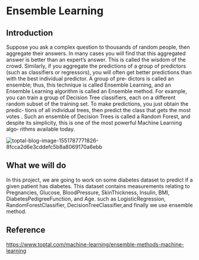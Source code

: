 # Ensemble Learning #

## Introduction ##

Suppose you ask a complex question to thousands of random people, then aggregate their answers. In many cases you will find that this aggregated answer is better than an expert’s answer. This is called the wisdom of the crowd. Similarly, if you aggregate the predictions of a group of predictors (such as classifiers or regressors), you will often get better predictions than with the best individual predictor. A group of pre‐ dictors is called an ensemble; thus, this technique is called Ensemble Learning, and an Ensemble Learning algorithm is called an Ensemble method.
For example, you can train a group of Decision Tree classifiers, each on a different random subset of the training set. To make predictions, you just obtain the predic‐ tions of all individual trees, then predict the class that gets the most votes . Such an ensemble of Decision Trees is called a Random Forest, and despite its simplicity, this is one of the most powerful Machine Learning algo‐ rithms available today.



 
![toptal-blog-image-1551787771826-8fcca2d6e3cddefc5b8a8069170a6ebb](https://user-images.githubusercontent.com/98185045/167075805-2ca49d27-1b78-40ea-9996-0a4d226a62b0.png)

## What we will do ##

In this project, we are going to work on some diabetes dataset to predict if a given patient has diabetes. This dataset contains measurements relating to Pregnancies, Glucose, BloodPressure, SkinThickness, Insulin, BMI, DiabetesPedigreeFunction, and Age. such as LogisticRegression, RandomForestClassifier, DecisionTreeClassifier,and finally we use ensemble method.


## Reference ##

https://www.toptal.com/machine-learning/ensemble-methods-machine-learning
